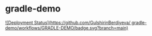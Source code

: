# gradle-demo

[![Deployment Status](https://github.com/GulshirinBerdiyeva/
gradle-demo/workflows/GRADLE-DEMO/badge.svg?branch=main)](https://github.com/GulshirinBerdiyeva/gradle-demo/actions?query=workflow%3AGRADLE-DEMO+branch%3Amain)

